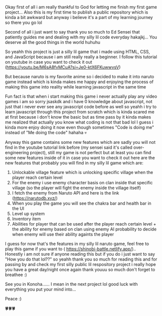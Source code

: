Okay first of all i am really thankful to God for letting me finish my first game project...
Also this is my first time to publish a public repository which is kinda a bit awkward but anyway i believe it's a part of my learning journey so there you go lol 

Second of all i just want to say thank you so much to Ed Sensei that patiently guides me and dealing with my silly lil code everyday hakajkj... You deserve all the good things in the world huhuhu

So yeahh this project is just a silly lil game that i made using HTML, CSS, and JavaScript because i am still really really a beginner.
I follow this tutorial on youtube in case you want to check it out (https://youtu.be/M6sA8fvMCuA?si=Je0-ktX6FKuwwvsV)

But because naruto is my favorite anime so i decided to make it into naruto game instead which is kinda makes me happy and enjoying the process of making this game into reality while learning javascript in the same time

Fun fact is that when i start making this game i never actually play any video games i am so sorry jsaskdk and i have 0 knowledge about javascript, not just that i never ever see any javascript code before as well
so yeahh i try to learn javascript through this project from scratch which is kinda scared me at first because i don't know the basic but as time pass by it kinda makes me realized that actually you know what coding is not that bad lol
I guess i kinda more enjoy doing it now even though sometimes "Code is doing me" instead of "Me doing the code" hahaha 💀 

Anyway this game contains some new features which are sadly you will not find in the youtube tutorial link before (my sensei said it's called over-engineering project), 
still my game is not perfect but at least you can find some new features inside of it in case you want to check it out here are the new features that probably you will find in my silly lil game which are:

1. Unlockable village feature which is unlocking specific village when the player reach certain level
2. For the enemy i use enemy character basis on clan inside that specific village (so the player will fight the enemy inside the village itself)
3. I fetch the enemy from Naruto API and here is the link (https://narutodb.xyz/)
4. When you play the game you will see the chakra bar and health bar in the UI
5. Level up system
6. Inventory item 
7. Abilities for player that can be used after the player reach certain level + the ability for enemy based on clan using enemy AI probability to decide when enemy will use their ability againts the player

I guess for now that's the features in my silly lil naruto game, feel free to play this game if you want to ( https://shinobi-battle.netlify.app/)..<br>
Honestly i am not sure if anyone reading this but if you do i just want to say "How you do that lol??"
so yeahh thank you so much for reading this and for passing by and check my first silly public lil respository project
i really hope you have a great day/night once again thank youuu so much don't forget to breathee :)

See you in Konoha......
I mean in the next project lol good luck with everything you put your mind into... 

Peace :)

🍀🍀🍀
